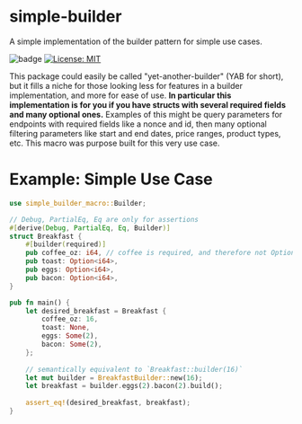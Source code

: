 # simple-builder
A simple implementation of the builder pattern for simple use cases.

![badge](https://github.com/Brendan-Blanchard/simple-builder/actions/workflows/main.yml/badge.svg) [![License: MIT](https://img.shields.io/badge/License-MIT-yellow.svg)](https://opensource.org/licenses/MIT)

This package could easily be called "yet-another-builder" (YAB for short), but it fills a niche for those looking less
for features in a builder implementation, and more for ease of use. __In particular this implementation is for you if you have structs with several 
required fields and many optional ones.__ Examples of this might be query parameters for endpoints with
required fields like a nonce and id, then many optional filtering parameters like start and end dates, price ranges, 
product types, etc. This macro was purpose built for this very use case.

# Example: Simple Use Case
```rust
use simple_builder_macro::Builder;

// Debug, PartialEq, Eq are only for assertions
#[derive(Debug, PartialEq, Eq, Builder)]
struct Breakfast {
    #[builder(required)]
    pub coffee_oz: i64, // coffee is required, and therefore not Option<T>
    pub toast: Option<i64>,
    pub eggs: Option<i64>,
    pub bacon: Option<i64>,
}

pub fn main() {
    let desired_breakfast = Breakfast {
        coffee_oz: 16,
        toast: None,
        eggs: Some(2),
        bacon: Some(2),
    };
    
    // semantically equivalent to `Breakfast::builder(16)`
    let mut builder = BreakfastBuilder::new(16);
    let breakfast = builder.eggs(2).bacon(2).build();
    
    assert_eq!(desired_breakfast, breakfast);
}
```
